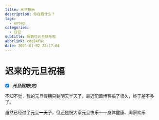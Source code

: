 ```yaml
---
title: 元旦快乐
description: 你在看什么？
tags:
  - untag
categories:
  - 日记
subtitle: 祝各位元旦快乐啦
abbrlink: cde24fac
date: 2021-01-02 22:17:04
---
```


# 迟来的元旦祝福

- [x] ***元旦假期(完)***

不知不觉，我的元旦假期只剩明天半天了，最近配置博客搞了很久，终于差不多了。

虽然已经过了元旦~~一天了~~，但还是祝大家元旦快乐——身体健康、阖家欢乐